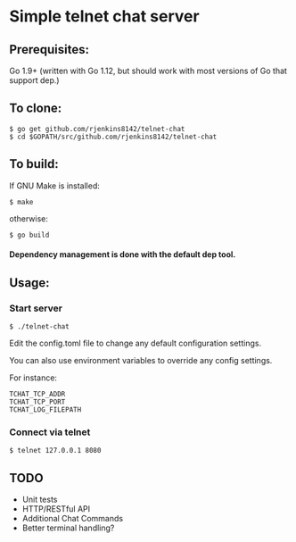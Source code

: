 # Simple telnet chat server

## Prerequisites:

Go 1.9+ (written with Go 1.12, but should work with most versions of Go that support dep.)

## To clone:

```
$ go get github.com/rjenkins8142/telnet-chat
$ cd $GOPATH/src/github.com/rjenkins8142/telnet-chat
```

## To build:

If GNU Make is installed:

`$ make`

otherwise:

`$ go build`

#### Dependency management is done with the default dep tool.

## Usage:

### Start server

`$ ./telnet-chat`

Edit the config.toml file to change any default configuration settings.

You can also use environment variables to override any config settings.

For instance:
```
TCHAT_TCP_ADDR
TCHAT_TCP_PORT
TCHAT_LOG_FILEPATH
```

### Connect via telnet

`$ telnet 127.0.0.1 8080`

## TODO

* Unit tests
* HTTP/RESTful API
* Additional Chat Commands
* Better terminal handling?

